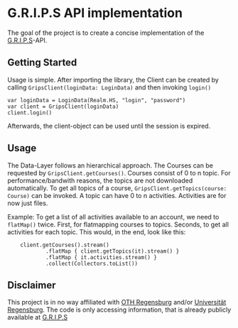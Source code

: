 # G.R.I.P.S API implementation
The goal of the project is to create a concise implementation of the [G.R.I.P.S](https://elearning.uni-regensburg.de)-API.

## Getting Started
Usage is simple. After importing the library, the Client can be created by calling `GripsClient(loginData: LoginData)` and then invoking `login()`

```
var loginData = LoginData(Realm.HS, "login", "password")
var client = GripsClient(loginData)
client.login() 
```

Afterwards, the client-object can be used until the session is expired.

## Usage

[uml]: http://www.plantuml.com/plantuml/uml/VP1D2i8m48NtEKMM_b0F44IgNOZWJYyGqg4EJISbCnL4lBknBRLkt6M-lFVc9JcBZT8rNZblcNKHkiZmL6kDfT4dadGYsu3H5ub8LHhT3LmDwVOGWWTBwgL6ypMqwFvwIs0NiHKCDAFM2TvH4DZeCx9iznFOVTD7-FXTu97gAIffXmVeLPODTOm-feLSU0IIJGNIquNhPKlLJn_r56zcTLGELARFUGC0 "UML Diagram"

The Data-Layer follows an hierarchical approach. The Courses can be requested by ``GripsClient.getCourses()``. Courses consist of 0 to n topic. For performance/bandwith reasons, the topics are not downloaded automatically. To get all topics of a course, ``GripsClient.getTopics(course: Course)`` can be invoked.
A topic can have 0 to n activities. Activities are for now just files.

Example: To get a list of all activities available to an account, we need to ``flatMap()`` twice. First, for flatmapping courses to topics. Seconds, to get all activities for each topic. This would, in the end, look like this:
```
    client.getCourses().stream()
            .flatMap { client.getTopics(it).stream() }
            .flatMap { it.activities.stream() }
            .collect(Collectors.toList())
```

## Disclaimer
This project is in no way affiliated with [OTH Regensburg](https://oth-regensburg.de) and/or  [Universität Regensburg](http://www.uni-regensburg.de/). The code is only accessing information, that is already publicly available at [G.R.I.P.S](https://elearning.uni-regensburg.de) 